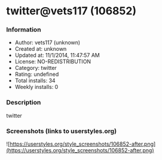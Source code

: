 # twitter@vets117 (106852)

### Information
- Author: vets117 (unknown)
- Created at: unknown
- Updated at: 11/1/2014, 11:47:57 AM
- License: NO-REDISTRIBUTION
- Category: twitter
- Rating: undefined
- Total installs: 34
- Weekly installs: 0


### Description
twitter


### Screenshots (links to userstyles.org)
![https://userstyles.org/style_screenshots/106852-after.png](https://userstyles.org/style_screenshots/106852-after.png)


